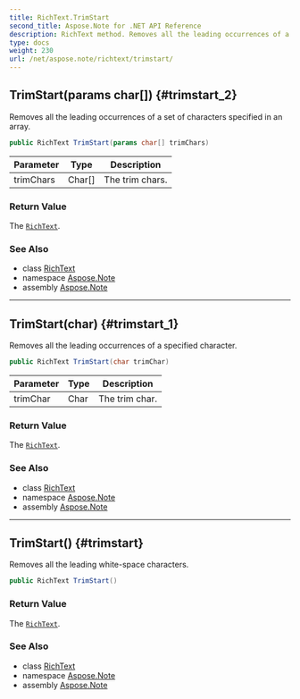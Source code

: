 ```yaml
---
title: RichText.TrimStart
second_title: Aspose.Note for .NET API Reference
description: RichText method. Removes all the leading occurrences of a set of characters specified in an array
type: docs
weight: 230
url: /net/aspose.note/richtext/trimstart/
---
```

## TrimStart(params char[]) {#trimstart_2}

Removes all the leading occurrences of a set of characters specified in an array.

```csharp
public RichText TrimStart(params char[] trimChars)
```

| Parameter | Type | Description |
| --- | --- | --- |
| trimChars | Char[] | The trim chars. |

### Return Value

The [`RichText`](../).

### See Also

* class [RichText](../)
* namespace [Aspose.Note](../../richtext/)
* assembly [Aspose.Note](../../../)

---

## TrimStart(char) {#trimstart_1}

Removes all the leading occurrences of a specified character.

```csharp
public RichText TrimStart(char trimChar)
```

| Parameter | Type | Description |
| --- | --- | --- |
| trimChar | Char | The trim char. |

### Return Value

The [`RichText`](../).

### See Also

* class [RichText](../)
* namespace [Aspose.Note](../../richtext/)
* assembly [Aspose.Note](../../../)

---

## TrimStart() {#trimstart}

Removes all the leading white-space characters.

```csharp
public RichText TrimStart()
```

### Return Value

The [`RichText`](../).

### See Also

* class [RichText](../)
* namespace [Aspose.Note](../../richtext/)
* assembly [Aspose.Note](../../../)


